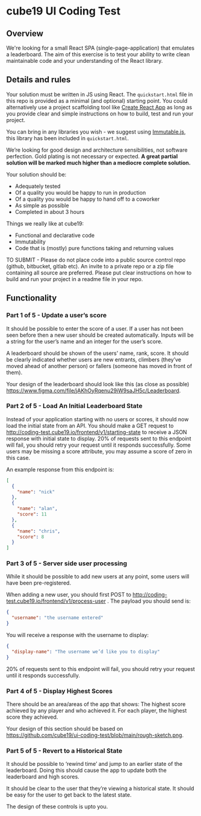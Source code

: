 # cube19 UI Coding Test

## Overview
We're looking for a small React SPA (single-page-application) that emulates a leaderboard. The aim of this exercise is to test your ability to write clean maintainable code and your understanding of the React library.

## Details and rules
Your solution must be written in JS using React. The `quickstart.html` file in this repo is provided as a minimal (and optional) starting point. You could alternatively use a project scaffolding tool like [Create React App](https://create-react-app.dev/) as long as you provide clear and simple instructions on how to build, test and run your project.

You can bring in any libraries you wish - we suggest using [Immutable.js](https://github.com/immutable-js/immutable-js), this library has been included in `quickstart.html`.

We’re looking for good design and architecture sensibilities, not software perfection. Gold plating is not necessary or expected. **A great partial solution will be marked much higher than a mediocre complete solution.**

Your solution should be:
* Adequately tested
* Of a quality you would be happy to run in production
* Of a quality you would be happy to hand off to a coworker
* As simple as possible
* Completed in about 3 hours

Things we really like at cube19:
* Functional and declarative code
* Immutability
* Code that is (mostly) pure functions taking and returning values

TO SUBMIT - Please do not place code into a public source control repo (github, bitbucket, gitlab etc).  An invite to a private repo or a zip file containing all source are preferred. Please put clear instructions on how to build and run your project in a readme file in your repo.

## Functionality
### Part 1 of 5 - Update a user’s score
It should be possible to enter the score of a user. If a user has not been seen before then a new user should be created automatically. Inputs will be a string for the user’s name and an integer for the user’s score.

A leaderboard should be shown of the users' name, rank, score. It should be clearly indicated whether users are new entrants, climbers (they’ve moved ahead of another person) or fallers (someone has moved in front of them).

Your design of the leaderboard should look like this (as close as possible) https://www.figma.com/file/jAKhOyRqenu29iW9saJH5c/Leaderboard.

### Part 2 of 5 - Load An Initial Leaderboard State
Instead of your application starting with no users or scores, it should now load the initial state from an API.
You should make a GET request to http://coding-test.cube19.io/frontend/v1/starting-state to receive a JSON response with initial state to display.
20% of requests sent to this endpoint will fail, you should retry your request until it responds successfully. Some users may be missing a score attribute, you may assume a score of zero in this case.

An example response from this endpoint is:

```json
[
  {
    "name": "nick"
  },
  {
    "name": "alan",
    "score": 11
  },
  {
    "name": "chris",
    "score": 8
  }
]
```


### Part 3 of 5 - Server side user processing
While it should be possible to add new users at any point, some users will have been pre-registered.

When adding a new user, you should first POST to http://coding-test.cube19.io/frontend/v1/process-user .  The payload you should send is:
```json
{
  "username": "the username entered"
}
```

You will receive a response with the username to display: 
```json
{
  "display-name": "The username we’d like you to display"
}
```

20% of requests sent to this endpoint will fail, you should retry your request until it responds successfully.

### Part 4 of 5 - Display Highest Scores

There should be an area/areas of the app that shows:
The highest score achieved by any player and who achieved it.
For each player, the highest score they achieved.

Your design of this section should be based on https://github.com/cube19/ui-coding-test/blob/main/rough-sketch.png.

### Part 5 of 5 - Revert to a Historical State

It should be possible to ‘rewind time’ and jump to an earlier state of the leaderboard. Doing this should cause the app to update both the leaderboard and high scores.

It should be clear to the user that they’re viewing a historical state.
It should be easy for the user to get back to the latest state.

The design of these controls is upto you.

